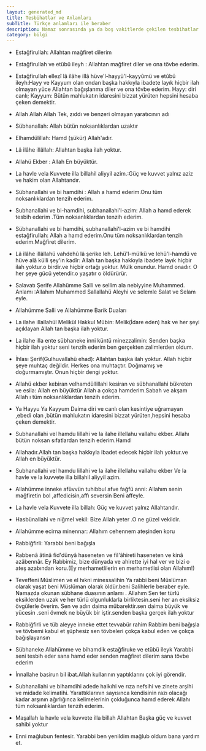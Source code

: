 ```yaml
---
layout: generated_md
title: Tesbihatlar ve Anlamları
subTitle: Türkçe anlamları ile beraber
description: Namaz sonrasında ya da boş vakitlerde çekilen tesbihatlar ve anlamları
category: bilgi
---
```



* Estağfirullah: Allahtan mağfiret dilerim

* Estağfirullah ve etübü ileyh : Allahtan mağfiret diler ve ona tövbe ederim.

* Estağfirullah ellezî lâ ilâhe illâ hüve'l-hayyü'l-kayyûmü ve etûbü ileyh:Hayy ve Kayyum olan ondan başka hakkıyla ibadete layık hiçbir ilah olmayan yüce Allahtan bağışlanma diler ve ona tövbe ederim. Hayy: diri canlı; Kayyum: Bütün mahlukatın idaresini bizzat yürüten hepsini hesaba çeken demektir.

* Allah Allah Allah  Tek, zıddı ve benzeri olmayan yaratıcının adı

* Sübhanallah: Allah bütün  noksanlıklardan uzaktır

* Elhamdülillah: Hamd (şükür) Allah'adır.

* Lâ ilâhe illâllah: Allahtan başka ilah yoktur.

* Allahü Ekber : Allah En büyüktür.

* La havle vela Kuvvete illa billahil aliyyil azim.:Güç ve kuvvet yalnız aziz ve hakim  olan Allahtandır.

* Sübhanallahi ve bi hamdihi : Allah a hamd ederim.Onu tüm noksanlıklardan tenzih ederim.

* Subhanallahi ve bi-hamdihi, subhanallahi'l-azim: Allah a hamd ederek tesbih ederim .Tüm noksanlıklardan tenzih ederim.

* Sübhanallahi ve bi hamdihi, subhanallahi'l-azim ve bi hamdihi estağfirullah: Allah a hamd ederim.Onu tüm noksanlıklardan tenzih ederim.Mağfiret dilerim.

* Lâ ilâhe illâllahü vahdehû lâ şerike leh. Lehü'l-mülkü ve lehü'l-hamdü ve hüve alâ külli şey'in kadîr: Allah tan başka hakkıyla ibadete layık hiçbir ilah yoktur.o birdir.ve hiçbir ortağı yoktur. Mülk onundur. Hamd onadır. O her şeye gücü yetendir.o yaşatır o öldürürür.

* Salavatı Şerife
Allahümme Salli ve sellim ala nebiyyine Muhammed. Anlamı :Allahım Muhammed Sallallahü  Aleyhi ve selemle Salat ve Selam eyle.

* Allahümme Salli ve Allahümme Barik Duaları

* La ilahe illallahül Melikül Hakkul Mübin: Melik(İdare eden) hak ve her şeyi açıklayan Allah tan başka ilah yoktur.

* La ilahe illa ente sübhaneke inni küntü minezzalimin: Senden başka hiçbir ilah yoktur seni tenzih ederim ben gerçekten zalimlerden oldum.

* İhlası Şerif(Gulhuvallahü ehad): Allahtan başka ilah yoktur. Allah hiçbir şeye muhtaç değildir. Herkes ona muhtaçtır. Doğmamış ve doğurmamıştır. Onun hiçbir dengi yoktur.

* Allahü ekber kebiran velhamdüllillahi kesiran ve sübhanallahi bükreten ve esila: Allah en büyüktür Allah a çokça hamderim.Sabah ve akşam Allah ı tüm noksanlıklardan tenzih ederim.

* Ya Hayyu Ya Kayyum Daima diri ve canlı olan kesintiye uğramayan ,ebedi olan ,bütün mahlukatın idaresini bizzat yürüten,hepsini hesaba çeken demektir.

* Subhanallahi vel hamdu lillahi ve la ilahe illellahu vallahu ekber. Allahı bütün noksan sıfatlardan tenzih ederim.Hamd 

* Allahadır.Allah tan başka hakkıyla ibadet edecek hiçbir ilah yoktur.ve Allah en büyüktür.

* Subhanallahi vel hamdu lillahi ve la ilahe illellahu vallahu ekber Ve la havle ve la kuvvete illa billahil aliyyil azim.

* Allahümme inneke afüvvün tuhibbul afve fağfü anni: Allahım senin mağfiretin bol ,affedicisin,affı seversin Beni affeyle.

* La havle vela Kuvvete illa billah: Güç ve kuvvet yalnız Allahtandır.

* Hasbünallahi ve niğmel vekil: Bize Allah yeter .O ne güzel vekildir.

* Allahümme ecirna minennar: Allahım cehennem ateşinden koru

* Rabbiğfirli: Yarabbi beni bağışla

* Rabbenâ âtinâ fid'dünyâ haseneten ve fil'âhireti haseneten ve kinâ azâbennâr. Ey Rabbimiz, bize dünyada ve ahirette iyi hal ver ve bizi o ateş azabından koru.(Ey merhametlilerin en merhametlisi olan Allahım!)

* Teveffeni Müslimen ve el hıkni minessalihin Ya rabbi beni Müslüman olarak yaşat beni Müslüman olarak öldür.beni Salihlerle beraber eyle. Namazda okunan sübhane duasının anlamı . Allahım Sen ter türlü eksiklerden uzak ve her türlü olgunluklarla birliktesin.seni her an eksiksiz övgülerle överim. Sen ve adın daima mübarektir.sen daima büyük ve yücesin .seni övmek ne büyük  bir iştir.senden başka gerçek ilah yoktur

* Rabbiğfirli ve tüb aleyye inneke ettet tevvabür rahim Rabbim beni bağışla ve tövbemi kabul et şüphesiz sen tövbeleri çokça kabul eden ve çokça bağışlayansın

* Sübhaneke Allahümme ve bihamdik estağfiruke ve etübü ileyk Yarabbi seni tesbih eder sana hamd eder senden mağfiret dilerim sana tövbe ederim

* İnnallahe basirun bil ibat.Allah kullarının yaptıklarını çok iyi görendir.

* Subhanallahi ve bihamdihi adede halkıhi ve rıza nefsihi ve zinete arşihi ve midade kelimatihi.
Yarattıklarının sayısınca kendisinin razı olacağı kadar arşının ağırlığınca kelimelerinin çokluğunca hamd ederek Allahı tüm noksanlıklardan tenzih ederim.

* Maşallah la havle vela kuvvete illa billah Allahtan Başka güç ve kuvvet sahibi yoktur

* Enni mağlubun fentesir. Yarabbi ben yenildim mağlub oldum bana yardım et.